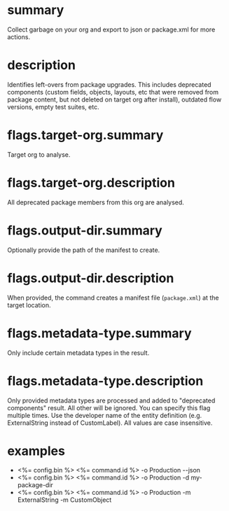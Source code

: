 # summary

Collect garbage on your org and export to json or package.xml for more actions.

# description

Identifies left-overs from package upgrades. This includes deprecated components (custom fields, objects, layouts, etc that were removed from package content, but not deleted on target org after install), outdated flow versions, empty test suites, etc.

# flags.target-org.summary

Target org to analyse.

# flags.target-org.description

All deprecated package members from this org are analysed.

# flags.output-dir.summary

Optionally provide the path of the manifest to create.

# flags.output-dir.description

When provided, the command creates a manifest file (`package.xml`) at the target location.

# flags.metadata-type.summary

Only include certain metadata types in the result.

# flags.metadata-type.description

Only provided metadata types are processed and added to "deprecated components" result. All other will be ignored. You can specify this flag multiple times. Use the developer name of the entity definition (e.g. ExternalString instead of CustomLabel). All values are case insensitive.

# examples

- <%= config.bin %> <%= command.id %> -o Production --json
- <%= config.bin %> <%= command.id %> -o Production -d my-package-dir
- <%= config.bin %> <%= command.id %> -o Production -m ExternalString -m CustomObject
